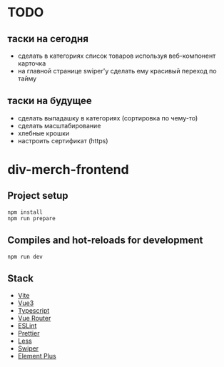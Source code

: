# TODO

## таски на сегодня
- сделать в категориях список товаров используя веб-компонент карточка
- на главной странице swiper'у сделать ему красивый переход по тайму

## таски на будущее
- сделать выпадашку в категориях (сортировка по чему-то) 
- сделать масштабирование
- хлебные крошки
- настроить сертификат (https)

# div-merch-frontend

## Project setup

```
npm install
npm run prepare
```

## Compiles and hot-reloads for development

```
npm run dev
```

## Stack

- [Vite](https://vitejs.dev/)
- [Vue3](https://vuejs.org/)
- [Typescript](https://www.typescriptlang.org/)
- [Vue Router](https://v3.router.vuejs.org/)
- [ESLint](https://eslint.org/)
- [Prettier](https://prettier.io/)
- [Less](https://lesscss.org/)
- [Swiper](https://swiperjs.com/)
- [Element Plus](https://element-plus.org/)
